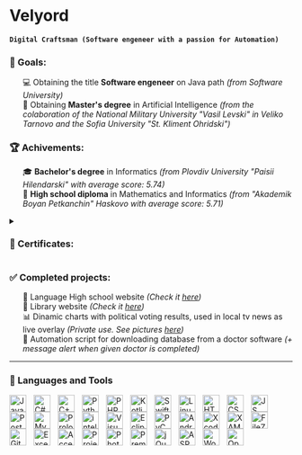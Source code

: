 # Velyord

**`Digital Craftsman (Software engeneer with a passion for Automation)`**

### 🎯 Goals:
<ul>
  💻 Obtaining the title <strong>Software engeneer</strong> on Java path <i>(from Software University)</i><br />
  🤖 Obtaining <strong>Master's degree</strong> in Artificial Intelligence <i>(from the colaboration of the National Military University "Vasil Levski" in Veliko Tarnovo and the Sofia University "St. Kliment Ohridski")</i>
</ul>

### 🏆 Achivements:
<ul>
  🎓 <strong>Bachelor's degree</strong> in Informatics <i>(from Plovdiv University "Paisii Hilendarski" with average score: 5.74)</i><br />
  🏫 <strong>High school diploma</strong> in Mathematics and Informatics <i>(from "Akademik Boyan Petkanchin" Haskovo with average score: 5.71)</i>
</ul>

<details>
  <summary><h3>🏅 Certificates:</h3></summary>
  <ul>
    <details>
      <summary><h4>SoftUni</h4></summary>
      <ul>
        <li>
          <i>13.12.22</i> - Successfully completed a course <strong>Programming Basics</strong> with 6.00
        </li>
        <li>
          <i>23.11.22</i> - Successfully completed a course <strong>Android Development with Kotlin</strong> with 5.76
        </li>
      </ul>
    </details>
    <details>
      <summary><h4>IXth International Conference of Young Scientists - Plovdiv 2022</h4></summary>
      <ul>
        <li>
          <i>14.07.22</i> - <strong>Presenting a scientific paper</strong> entitled "Lesson in IT with artificial intelligence GalaAI"
        </li>
        <li>
          <i>14.07.22</i> - <strong>Best presentation</strong> in the scientific section "TECHNICS AND TECHNOLOGIES"
        </li>
      </ul>
    </details>
    <details>
      <summary><h4>Mental Arithmetic:</h4></summary>
      <ul>
        <li>
          <i>07.01.22</i> - Successfully completed the training and passed the examination on knowledge of mental arithmetic - <strong>Level 4</strong>
        </li>
        <li>
          <i>10.01.20</i> - Successfully completed the training and passed the examination on knowledge of mental arithmetic - <strong>Level 3</strong>
        </li>
        <li>
          <i>30.07.19</i> - Successfully completed the training and passed the examination on knowledge of mental arithmetic - <strong>Level 2</strong>
        </li>
        <li>
          <i>15.03.19</i> - Successfully completed the training and passed the examination on knowledge of mental arithmetic - <strong>Level 1</strong>
        </li>
      </ul>
    </details>
  </ul>  
</details>

### ✅ Completed projects:
<ul>
  🏫 Language High school website <i>(Check it <a href="https://www.eg-dg-bg.com" target="_blank">here</a>)</i><br />
  📖 Library website <i>(Check it <a href="http://dglib.escom.bg" target="_blank">here</a>)</i><br />
  📊 Dinamic charts with political voting results, used in local tv news as live overlay <i>(Private use. See pictures <a href="https://imgur.com/a/rSxJx7K" target="_blank">here</a>)</i><br />
  🤖 Automation script for downloading database from a doctor software <i>(+ message alert when given doctor is completed)</i>
</ul> 

---

### 🧰 Languages and Tools

<img align="left" alt="Java" width="30px" style="padding-right:10px;" src="https://cdn.jsdelivr.net/gh/devicons/devicon/icons/java/java-original.svg"/>
<img align="left" alt="C#" width="30px" style="padding-right:10px;" src="https://cdn.jsdelivr.net/gh/devicons/devicon/icons/csharp/csharp-original.svg"/>
<img align="left" alt="C++" width="30px" style="padding-right:10px;" src="https://cdn.jsdelivr.net/gh/devicons/devicon/icons/cplusplus/cplusplus-original.svg"/>
<img align="left" alt="Python" width="30px" style="padding-right:10px;" src="https://cdn.jsdelivr.net/gh/devicons/devicon/icons/python/python-original.svg"/>
<img align="left" alt="PHP" width="30px" style="padding-right:10px;" src="https://cdn.jsdelivr.net/gh/devicons/devicon/icons/php/php-original.svg"/>
<img align="left" alt="Kotlin" width="30px" style="padding-right:10px;" src="https://cdn.jsdelivr.net/gh/devicons/devicon/icons/kotlin/kotlin-original.svg"/>
<img align="left" alt="Swift" width="30px" style="padding-right:10px;" src="https://cdn.jsdelivr.net/gh/devicons/devicon/icons/swift/swift-original.svg"/>
<img align="left" alt="Linux" width="30px" style="padding-right:10px;" src="https://cdn.jsdelivr.net/gh/devicons/devicon/icons/linux/linux-original.svg"/>
<img align="left" alt="HTML" width="30px" style="padding-right:10px;" src="https://cdn.jsdelivr.net/gh/devicons/devicon/icons/html5/html5-original.svg"/>
<img align="left" alt="CSS" width="30px" style="padding-right:10px;" src="https://cdn.jsdelivr.net/gh/devicons/devicon/icons/css3/css3-original.svg"/>
<img align="left" alt="JS" width="30px" style="padding-right:10px;" src="https://cdn.jsdelivr.net/gh/devicons/devicon/icons/javascript/javascript-original.svg"/>
<img align="left" alt="Postgresql" width="30px" style="padding-right:10px;" src="https://www.svgrepo.com/show/354200/postgresql.svg"/>
<img align="left" alt="MySQL" width="30px" style="padding-right:10px;" src="https://cdn.jsdelivr.net/gh/devicons/devicon/icons/mysql/mysql-original-wordmark.svg"/>
<img align="left" alt="Prolog" width="30px" style="padding-right:10px;" src="https://www.svgrepo.com/show/374005/prolog.svg"/>
<img align="left" alt="intelliJ" width="30px" style="padding-right:10px;" src="https://www.svgrepo.com/show/353906/intellij-idea.svg"/>
<img align="left" alt="Visual Studio" width="30px" style="padding-right:10px;" src="https://www.svgrepo.com/show/354520/visual-studio.svg"/>
<img align="left" alt="Eclipse" width="30px" style="padding-right:10px;" src="https://www.svgrepo.com/show/353685/eclipse-icon.svg"/>
<img align="left" alt="PyCharm" width="30px" style="padding-right:10px;" src="https://www.svgrepo.com/show/354237/pycharm.svg"/>
<img align="left" alt="Android Studio" width="30px" style="padding-right:10px;" src="https://img.icons8.com/color/512/android-studio--v3.png"/>
<img align="left" alt="Xcode" width="30px" style="padding-right:10px;" src="https://img.icons8.com/color/512/xcode.png"/>
<img align="left" alt="XAMPP" width="30px" style="padding-right:10px;" src="https://www.svgrepo.com/show/354575/xampp.svg"/>
<img align="left" alt="FileZilla" width="30px" style="padding-right:10px;" src="https://img.icons8.com/color/512/filezilla.png"/>
<img align="left" alt="GitHub" width="30px" style="padding-right:10px;" src="https://www.svgrepo.com/show/475654/github-color.svg"/>
<img align="left" alt="Excel" width="30px" style="padding-right:10px;" src="https://www.svgrepo.com/show/373589/excel.svg"/>
<img align="left" alt="Access" width="30px" style="padding-right:10px;" src="https://www.svgrepo.com/show/373415/access.svg"/>
<img align="left" alt="Project" width="30px" style="padding-right:10px;" src="https://img.icons8.com/color/512/microsoft-project-2019.png"/>
<img align="left" alt="PhotoShop" width="30px" style="padding-right:10px;" src="https://www.svgrepo.com/show/373968/photoshop.svg"/>
<img align="left" alt="PremierePro" width="30px" style="padding-right:10px;" src="https://www.svgrepo.com/show/452150/adobe-premiere.svg"/>
<img align="left" alt="jQuery" width="30px" style="padding-right:10px;" src="https://cdn.jsdelivr.net/gh/devicons/devicon/icons/jquery/jquery-plain-wordmark.svg"/>
<img align="left" alt="ASP.Net" width="30px" style="padding-right:10px;" src="https://www.svgrepo.com/show/373442/asp.svg"/>
<img align="left" alt="WordPress" width="30px" style="padding-right:10px;" src="https://www.svgrepo.com/show/475696/wordpress-color.svg"/>
<img align="left" alt="OpenCart" width="30px" style="padding-right:10px;" src="https://img.icons8.com/color/512/opencart.png"/>

